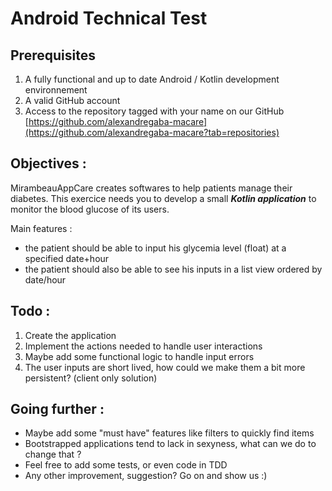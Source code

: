 # Android Technical Test

## **Prerequisites**

1. A fully functional and up to date Android / Kotlin development environnement 
2. A valid GitHub account 
3. Access to the repository tagged with your name on our GitHub [https://github.com/alexandregaba-macare](https://github.com/alexandregaba-macare?tab=repositories)

## Objectives :

MirambeauAppCare creates softwares to help patients manage their diabetes. This exercice needs you to develop a small ***Kotlin application*** to monitor the blood glucose of its users.

Main features :
- the patient should be able to input his glycemia level (float) at a specified date+hour
- the patient should also be able to see his inputs in a list view ordered by date/hour

## **Todo :**

1. Create the application
3. Implement the actions needed to handle user interactions
4. Maybe add some functional logic to handle input errors
5. The user inputs are short lived, how could we make them a bit more persistent? (client only solution)

## **Going further :**

- Maybe add some "must have" features like filters to quickly find items
- Bootstrapped applications tend to lack in sexyness, what can we do to change that ?
- Feel free to add some tests, or even code in TDD
- Any other improvement, suggestion? Go on and show us :)

